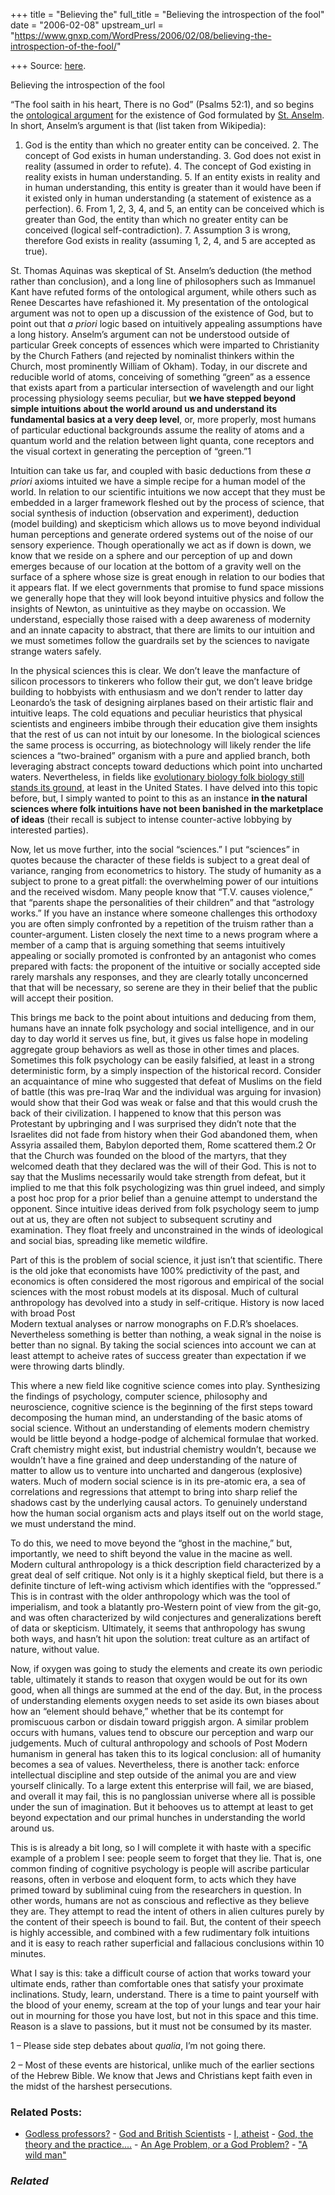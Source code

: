+++
title = "Believing the"
full_title = "Believing the introspection of the fool"
date = "2006-02-08"
upstream_url = "https://www.gnxp.com/WordPress/2006/02/08/believing-the-introspection-of-the-fool/"

+++
Source: [here](https://www.gnxp.com/WordPress/2006/02/08/believing-the-introspection-of-the-fool/).

Believing the introspection of the fool

“The fool saith in his heart, There is no God” (Psalms 52:1), and so begins the [ontological argument](https://en.wikipedia.org/wiki/Ontological_argument) for the existence of God formulated by [St. Anselm](http://plato.stanford.edu/entries/anselm/). In short, Anselm’s argument is that (list taken from Wikipedia):

1.  God is the entity than which no greater entity can be conceived. 2.  The concept of God exists in human understanding. 3.  God does not exist in reality (assumed in order to refute). 4.  The concept of God existing in reality exists in human
    understanding. 5.  If an entity exists in reality and in human understanding, this
    entity is greater than it would have been if it existed only in
    human understanding (a statement of existence as a perfection). 6.  From 1, 2, 3, 4, and 5, an entity can be conceived which is greater
    than God, the entity than which no greater entity can be conceived
    (logical self-contradiction). 7.  Assumption 3 is wrong, therefore God exists in reality (assuming 1,
    2, 4, and 5 are accepted as true).

St. Thomas Aquinas was skeptical of St. Anselm’s deduction (the method rather than conclusion), and a long line of philosophers such as Immanuel Kant have refuted forms of the ontological argument, while others such as Renee Descartes have refashioned it. My presentation of the ontological argument was not to open up a discussion of the existence of God, but to point out that *a priori* logic based on intuitively appealing assumptions have a long history. Anselm’s argument can not be understood outside of particular Greek concepts of essences which were imparted to Christianity by the Church Fathers (and rejected by nominalist thinkers within the Church, most prominently William of Okham). Today, in our discrete and reducible world of atoms, conceiving of something “green” as a essence that exists apart from a particular intersection of wavelength and our light processing physiology seems peculiar, but **we have stepped beyond simple intuitions about the world around us and understand its fundamental basics at a very deep level**, or, more properly, most humans of particular eductional backgrounds assume the reality of atoms and a quantum world and the relation between light quanta, cone receptors and the visual cortext in generating the perception of “green.”1

Intuition can take us far, and coupled with basic deductions from these *a priori* axioms intuited we have a simple recipe for a human model of the world. In relation to our scientific intuitions we now accept that they must be embedded in a larger framework fleshed out by the process of science, that social synthesis of induction (observation and experiment), deduction (model building) and skepticism which allows us to move beyond individual human perceptions and generate ordered systems out of the noise of our sensory experience. Though operationally we act as if down is down, we know that we reside on a sphere and our perception of up and down emerges because of our location at the bottom of a gravity well on the surface of a sphere whose size is great enough in relation to our bodies that it appears flat. If we elect governments that promise to fund space missions we generally hope that they will look beyond intuitive physics and follow the insights of Newton, as unintuitive as they maybe on occassion. We understand, especially those raised with a deep awareness of modernity and an innate capacity to abstract, that there are limits to our intuition and we must sometimes follow the guardrails set by the sciences to navigate strange waters safely.

In the physical sciences this is clear. We don’t leave the manfacture of silicon processors to tinkerers who follow their gut, we don’t leave bridge building to hobbyists with enthusiasm and we don’t render to latter day Leonardo’s the task of designing airplanes based on their artistic flair and intuitive leaps. The cold equations and peculiar heuristics that physical scientists and engineers imbibe through their education give them insights that the rest of us can not intuit by our lonesome. In the biological sciences the same process is occurring, as biotechnology will likely render the life sciences a “two-brained” organism with a pure and applied branch, both leveraging abstract concepts toward deductions which point into uncharted waters. Nevertheless, in fields like [evolutionary biology folk biology still stands its ground](https://www.gnxp.com/MT2/archives/003860.html), at least in the United States. I have delved into this topic before, but, I simply wanted to point to this as an instance **in the natural sciences where folk intuitions have not been banished in the marketplace of ideas** (their recall is subject to intense counter-active lobbying by interested parties).

Now, let us move further, into the social “sciences.” I put “sciences” in quotes because the character of these fields is subject to a great deal of variance, ranging from econometrics to history. The study of humanity as a subject to prone to a great pitfall: the overwhelming power of our intuitions and the received wisdom. Many people know that “T.V. causes violence,” that “parents shape the personalities of their children” and that “astrology works.” If you have an instance where someone challenges this orthodoxy you are often simply confronted by a repetition of the truism rather than a counter-argument. Listen closely the next time to a news program where a member of a camp that is arguing something that seems intuitively appealing or socially promoted is confronted by an antagonist who comes prepared with facts: the proponent of the intuitive or socially accepted side rarely marshals any responses, and they are clearly totally unconcerned that that will be necessary, so serene are they in their belief that the public will accept their position.

This brings me back to the point about intuitions and deducing from them, humans have an innate folk psychology and social intelligence, and in our day to day world it serves us fine, but, it gives us false hope in modeling aggregate group behaviors as well as those in other times and places. Sometimes this folk psychology can be easily falsified, at least in a strong deterministic form, by a simply inspection of the historical record. Consider an acquaintance of mine who suggested that defeat of Muslims on the field of battle (this was pre-Iraq War and the individual was arguing for invasion) would show that their God was weak or false and that this would crush the back of their civilization. I happened to know that this person was Protestant by upbringing and I was surprised they didn’t note that the Israelites did not fade from history when their God abandoned them, when Assyria assailed them, Babylon deported them, Rome scattered them.2 Or that the Church was founded on the blood of the martyrs, that they welcomed death that they declared was the will of their God. This is not to say that the Muslims necessarily would take strength from defeat, but it implied to me that this folk psychologizing was thin gruel indeed, and simply a post hoc prop for a prior belief than a genuine attempt to understand the opponent. Since intuitive ideas derived from folk psychology seem to jump out at us, they are often not subject to subsequent scrutiny and examination. They float freely and unconstrained in the winds of ideological and social bias, spreading like memetic wildfire.

Part of this is the problem of social science, it just isn’t that scientific. There is the old joke that economists have 100% predictivity of the past, and economics is often considered the most rigorous and empirical of the social sciences with the most robust models at its disposal. Much of cultural anthropology has devolved into a study in self-critique. History is now laced with broad Post  
Modern textual analyses or narrow monographs on F.D.R’s shoelaces. Nevertheless something is better than nothing, a weak signal in the noise is better than no signal. By taking the social sciences into account we can at least attempt to acheive rates of success greater than expectation if we were throwing darts blindly.

This where a new field like cognitive science comes into play. Synthesizing the findings of psychology, computer science, philosophy and neuroscience, cognitive science is the beginning of the first steps toward decomposing the human mind, an understanding of the basic atoms of social science. Without an understanding of elements modern chemistry would be little beyond a hodge-podge of alchemical formulae that worked. Craft chemistry might exist, but industrial chemistry wouldn’t, because we wouldn’t have a fine grained and deep understanding of the nature of matter to allow us to venture into uncharted and dangerous (explosive) waters. Much of modern social science is in its pre-atomic era, a sea of correlations and regressions that attempt to bring into sharp relief the shadows cast by the underlying causal actors. To genuinely understand how the human social organism acts and plays itself out on the world stage, we must understand the mind.

To do this, we need to move beyond the “ghost in the machine,” but, importantly, we need to shift beyond the value in the macine as well. Modern cultural anthropology is a thick description field characterized by a great deal of self critique. Not only is it a highly skeptical field, but there is a definite tincture of left-wing activism which identifies with the “oppressed.” This is in contrast with the older anthropology which was the tool of imperialism, and took a blatantly pro-Western point of view from the git-go, and was often characterized by wild conjectures and generalizations bereft of data or skepticism. Ultimately, it seems that anthropology has swung both ways, and hasn’t hit upon the solution: treat culture as an artifact of nature, without value.

Now, if oxygen was going to study the elements and create its own periodic table, ultimately it stands to reason that oxygen would be out for its own good, when all things are summed at the end of the day. But, in the process of understanding elements oxygen needs to set aside its own biases about how an “element should behave,” whether that be its contempt for promiscuous carbon or disdain toward priggish argon. A similar problem occurs with humans, values tend to obscure our perception and warp our judgements. Much of cultural anthropology and schools of Post Modern humanism in general has taken this to its logical conclusion: all of humanity becomes a sea of values. Nevertheless, there is another tack: enforce intellectual discipline and step outside of the animal you are and view yourself clinically. To a large extent this enterprise will fail, we are biased, and overall it may fail, this is no panglossian universe where all is possible under the sun of imagination. But it behooves us to attempt at least to get beyond expectation and our primal hunches in understanding the world around us.

This is is already a bit long, so I will complete it with haste with a specific example of a problem I see: people seem to forget that they lie. That is, one common finding of cognitive psychology is people will ascribe particular reasons, often in verbose and eloquent form, to acts which they have primed toward by subliminal cuing from the researchers in question. In other words, humans are not as conscious and reflective as they believe they are. They attempt to read the intent of others in alien cultures purely by the content of their speech is bound to fail. But, the content of their speech is highly accessible, and combined with a few rudimentary folk intuitions and it is easy to reach rather superficial and fallacious conclusions within 10 minutes.

What I say is this: take a difficult course of action that works toward your ultimate ends, rather than comfortable ones that satisfy your proximate inclinations. Study, learn, understand. There is a time to paint yourself with the blood of your enemy, scream at the top of your lungs and tear your hair out in mourning for those you have lost, but not in this space and this time. Reason is a slave to passions, but it must not be consumed by its master.

1 – Please side step debates about *qualia*, I’m not going there.

2 – Most of these events are historical, unlike much of the earlier sections of the Hebrew Bible. We know that Jews and Christians kept faith even in the midst of the harshest persecutions.

### Related Posts:

- [Godless
  professors?](https://www.gnxp.com/WordPress/2006/10/28/godless-professors/) - [God and British
  Scientists](https://www.gnxp.com/WordPress/2006/09/30/god-and-british-scientists/) - [I, atheist](https://www.gnxp.com/WordPress/2005/11/14/i-atheist/) - [God, the theory and the
  practice....](https://www.gnxp.com/WordPress/2007/04/20/god-the-theory-and-the-practice/) - [An Age Problem, or a God
  Problem?](https://www.gnxp.com/WordPress/2008/11/18/an-age-problem-or-a-god-problem/) - ["A wild man"](https://www.gnxp.com/WordPress/2006/11/06/a-wild-man/)

### *Related*

[](https://www.addtoany.com/add_to/facebook?linkurl=https%3A%2F%2Fwww.gnxp.com%2FWordPress%2F2006%2F02%2F08%2Fbelieving-the-introspection-of-the-fool%2F&linkname=Believing%20the%20introspection%20of%20the%20fool "Facebook")[](https://www.addtoany.com/add_to/twitter?linkurl=https%3A%2F%2Fwww.gnxp.com%2FWordPress%2F2006%2F02%2F08%2Fbelieving-the-introspection-of-the-fool%2F&linkname=Believing%20the%20introspection%20of%20the%20fool "Twitter")[](https://www.addtoany.com/add_to/email?linkurl=https%3A%2F%2Fwww.gnxp.com%2FWordPress%2F2006%2F02%2F08%2Fbelieving-the-introspection-of-the-fool%2F&linkname=Believing%20the%20introspection%20of%20the%20fool "Email")[](https://www.addtoany.com/share)
